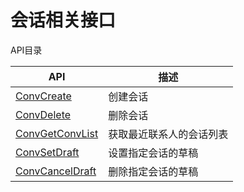 # 会话相关接口

API目录

| API                                                                                                                                                                                                                                                                                                                  | 描述           |
| -------------------------------------------------------------------------------------------------------------------------------------------------------------------------------------------------------------------------------------------------------------------------------------------------------------------- | ------------ |
| [ConvCreate](https://comm.qq.com/im/sdk/unity\_plus/\_site/api/com.tencent.imsdk.unity.TencentIMSDK.html)                                                                                                                                                                                                            | 创建会话         |
| [ConvDelete](https://comm.qq.com/im/sdk/unity\_plus/\_site/api/com.tencent.imsdk.unity.TencentIMSDK.html#com\_tencent\_imsdk\_unity\_TencentIMSDK\_ConvDelete\_System\_String\_com\_tencent\_imsdk\_unity\_enums\_TIMConvType\_com\_tencent\_imsdk\_unity\_callback\_ValueCallback\_System\_Object\_\_)              | 删除会话         |
| [ConvGetConvList](https://comm.qq.com/im/sdk/unity\_plus/\_site/api/com.tencent.imsdk.unity.TencentIMSDK.html#com\_tencent\_imsdk\_unity\_TencentIMSDK\_ConvGetConvList\_com\_tencent\_imsdk\_unity\_callback\_ValueCallback\_System\_Collections\_Generic\_List\_com\_tencent\_imsdk\_unity\_types\_ConvInfo\_\_\_) | 获取最近联系人的会话列表 |
| [ConvSetDraft](https://comm.qq.com/im/sdk/unity\_plus/\_site/api/com.tencent.imsdk.unity.TencentIMSDK.html#com\_tencent\_imsdk\_unity\_TencentIMSDK\_ConvSetDraft\_System\_String\_com\_tencent\_imsdk\_unity\_enums\_TIMConvType\_com\_tencent\_imsdk\_unity\_types\_DraftParam\_)                                  | 设置指定会话的草稿    |
| [ConvCancelDraft](https://comm.qq.com/im/sdk/unity\_plus/\_site/api/com.tencent.imsdk.unity.TencentIMSDK.html#com\_tencent\_imsdk\_unity\_TencentIMSDK\_ConvCancelDraft\_System\_String\_com\_tencent\_imsdk\_unity\_enums\_TIMConvType\_)                                                                           | 删除指定会话的草稿    |
